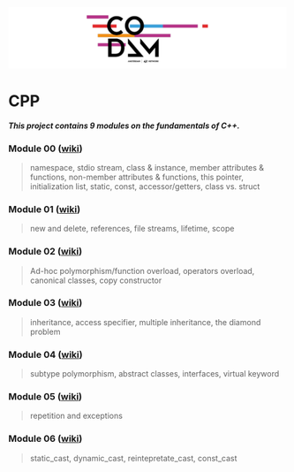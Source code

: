 [![Logo](https://github.com/qingqingqingli/readme_images/blob/master/codam_logo_1.png)](https://github.com/qingqingqingli/CPP)

# CPP
***This project contains 9 modules on the fundamentals of C++.***

### Module 00 ([wiki](https://github.com/qingqingqingli/CPP/wiki/Module00)) 

> namespace, stdio stream, class & instance, member attributes & functions, non-member attributes & functions, this pointer, initialization list, static, const, accessor/getters, class vs. struct

### Module 01 ([wiki](https://github.com/qingqingqingli/CPP/wiki/Module01))

> new and delete, references, file streams, lifetime, scope

### Module 02 ([wiki](https://github.com/qingqingqingli/CPP/wiki/Module02))

> Ad-hoc polymorphism/function overload, operators overload, canonical classes, copy constructor

### Module 03 ([wiki](https://github.com/qingqingqingli/CPP/wiki/Module03))

> inheritance, access specifier, multiple inheritance, the diamond problem

### Module 04 ([wiki](https://github.com/qingqingqingli/CPP/wiki/Module04))

> subtype polymorphism, abstract classes, interfaces, virtual keyword

### Module 05 ([wiki](https://github.com/qingqingqingli/CPP/wiki/Module05))

> repetition and exceptions

### Module 06 ([wiki](https://github.com/qingqingqingli/CPP/wiki/Module06))

> static_cast, dynamic_cast, reintepretate_cast, const_cast
